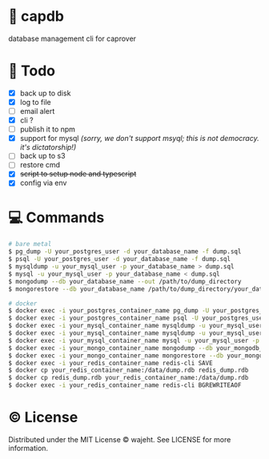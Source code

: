 # 💾 capdb

database management cli for caprover

# 📝 Todo

- [x] back up to disk
- [x] log to file
- [ ] email alert
- [x] cli ?
- [ ] publish it to npm
- [x] support for mysql  _(sorry, we don't support msyql; this is not democracy. it's dictatorship!)_
- [ ] back up to s3
- [ ] restore cmd
- [x] ~~script to setup node and typescript~~
- [x] config via env

# 💻 Commands

```bash
# bare metal
$ pg_dump -U your_postgres_user -d your_database_name -f dump.sql
$ psql -U your_postgres_user -d your_database_name -f dump.sql
$ mysqldump -u your_mysql_user -p your_database_name > dump.sql
$ mysql -u your_mysql_user -p your_database_name < dump.sql
$ mongodump --db your_database_name --out /path/to/dump_directory
$ mongorestore --db your_database_name /path/to/dump_directory/your_database_name

# docker
$ docker exec -i your_postgres_container_name pg_dump -U your_postgres_user -d your_database_name > dump.sql
$ docker exec -i your_postgres_container_name psql -U your_postgres_user -d your_database_name < dump.sql
$ docker exec -i your_mysql_container_name mysqldump -u your_mysql_user -p your_database_name > dump.sql
$ docker exec -i your_mysql_container_name mysqldump -u your_mysql_user -p your_database_name > dump.sql
$ docker exec -i your_mysql_container_name mysql -u your_mysql_user -p your_database_name < dump.sql
$ docker exec -i your_mongo_container_name mongodump --db your_mongodb_database_name --out /dump
$ docker exec -i your_mongo_container_name mongorestore --db your_mongodb_database_name /dump/your_mongodb_database_name
$ docker exec -i your_redis_container_name redis-cli SAVE
$ docker cp your_redis_container_name:/data/dump.rdb redis_dump.rdb
$ docker cp redis_dump.rdb your_redis_container_name:/data/dump.rdb
$ docker exec -i your_redis_container_name redis-cli BGREWRITEAOF
```

# © License

Distributed under the MIT License © wajeht. See LICENSE for more information.
